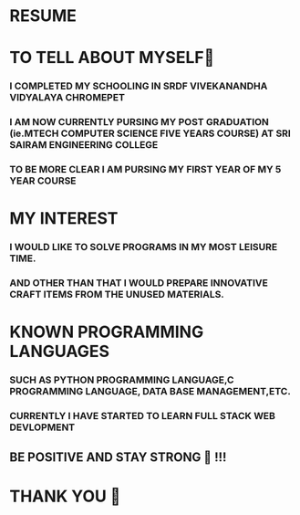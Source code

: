 # RESUME
<!DOCTYPE html>
<html>
<head>
    <meta charset="Utf-8">
    <title>ABOUT ME Sri gaandhimathy.Y 💛</title>
</head>
<body>
    <h1>TO TELL ABOUT MYSELF💛 </h1>
    <h3>I COMPLETED MY SCHOOLING IN SRDF VIVEKANANDHA VIDYALAYA CHROMEPET
    </h3>
    <h3>I AM NOW CURRENTLY PURSING MY POST GRADUATION (ie.MTECH COMPUTER 
        SCIENCE FIVE YEARS COURSE) AT SRI SAIRAM ENGINEERING COLLEGE</h3>
    <h3>TO BE MORE CLEAR I AM PURSING MY FIRST YEAR OF MY 5 YEAR COURSE</h3>
    <h1>MY INTEREST</h1>
    <h3>I WOULD LIKE TO SOLVE PROGRAMS IN MY MOST LEISURE TIME.</h3>
    <h3>AND OTHER THAN THAT I WOULD PREPARE INNOVATIVE CRAFT ITEMS 
        FROM THE UNUSED MATERIALS.</h3>
    <h1>KNOWN PROGRAMMING LANGUAGES</h1>
    <h3>SUCH AS PYTHON PROGRAMMING LANGUAGE,C PROGRAMMING LANGUAGE,
        DATA BASE MANAGEMENT,ETC.</h3>
    <h3>CURRENTLY I HAVE STARTED TO LEARN FULL STACK WEB DEVLOPMENT
    </h3>
    <h2><strong> BE POSITIVE AND STAY STRONG 💪 !!!</strong></h2>
    <h1>THANK YOU 🙂 </h1>
</body>
</html>
